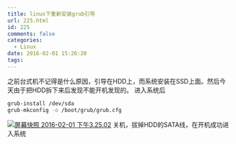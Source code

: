```yaml
---
title: linux下重新安装grub引导
url: 225.html
id: 225
comments: false
categories:
  - Linux
date: 2016-02-01 15:26:20
tags:
---
```


之前台式机不记得是什么原因，引导在HDD上，而系统安装在SSD上面。然后今天由于把HDD拆下来后发现不能开机发现的。 进入系统后
```bash
grub-install /dev/sda
grub-mkconfig -o /boot/grub/grub.cfg
```
[![屏幕快照 2016-02-01 下午3.25.02](/images/old/2016/02/屏幕快照-2016-02-01-下午3.25.02.png)](/images/old/2016/02/屏幕快照-2016-02-01-下午3.25.02.png) 
关机，拔掉HDD的SATA线，在开机成功进入系统
